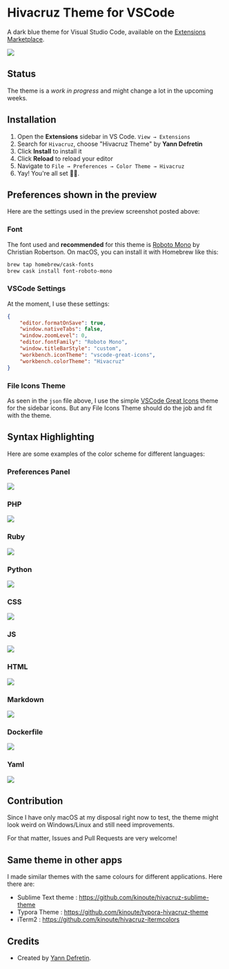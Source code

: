 # Hivacruz Theme for VSCode

A dark blue theme for Visual Studio Code, available on the [Extensions Marketplace](https://marketplace.visualstudio.com/items?itemName=kinoute.hivacruz-theme).

![](images/preview.png)

## Status

The theme is a *work in progress* and might change a lot in the upcoming weeks.

## Installation

1. Open the **Extensions** sidebar in VS Code. `View → Extensions`
2. Search for `Hivacruz`, choose "Hivacruz Theme" by **Yann Defretin**
3. Click **Install** to install it
4. Click **Reload** to reload your editor
5. Navigate to `File → Preferences → Color Theme → Hivacruz`
6. Yay! You're all set 🎉🎉.

## Preferences shown in the preview

Here are the settings used in the preview screenshot posted above:

### Font

The font used and **recommended** for this theme is [Roboto Mono](https://fonts.google.com/specimen/Roboto+Mono) by Christian Robertson. On macOS, you can install it with Homebrew like this:

```bash
brew tap homebrew/cask-fonts
brew cask install font-roboto-mono
```

### VSCode Settings

At the moment, I use these settings:

```json
{
    "editor.formatOnSave": true,
    "window.nativeTabs": false,
    "window.zoomLevel": 0,
    "editor.fontFamily": "Roboto Mono",
    "window.titleBarStyle": "custom",
    "workbench.iconTheme": "vscode-great-icons",
    "workbench.colorTheme": "Hivacruz"
}
```

### File Icons Theme

As seen in the `json` file above, I use the simple [VSCode Great Icons](https://marketplace.visualstudio.com/items?itemName=emmanuelbeziat.vscode-great-icons) theme for the sidebar icons. But any File Icons Theme should do the job and fit with the theme.

## Syntax Highlighting

Here are some examples of the color scheme for different languages:

### Preferences Panel

![](images/preferences.png)

### PHP

![](images/php.png)

### Ruby

![](images/ruby.png)

### Python

![](images/python.png)

### CSS

![](images/css.png)

### JS

![](images/js.png)

### HTML

![](images/html.png)

### Markdown

![](images/markdown.png)

### Dockerfile

![](images/dockerfile.png)

### Yaml

![](images/yaml.png)

## Contribution

Since I have only macOS at my disposal right now to test, the theme might look weird on Windows/Linux and still need improvements.

For that matter, Issues and Pull Requests are very welcome!

## Same theme in other apps

I made similar themes with the same colours for different applications. Here there are:

* Sublime Text theme : https://github.com/kinoute/hivacruz-sublime-theme
* Typora Theme : https://github.com/kinoute/typora-hivacruz-theme
* iTerm2 : https://github.com/kinoute/hivacruz-itermcolors

## Credits

* Created by [Yann Defretin](https://github.com/kinoute).

